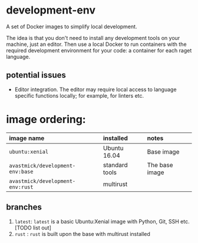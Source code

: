 # development-env

A set of Docker images to simplify local development.

The idea is that you don't need to install any development tools on your machine, just an editor. Then use a local Docker to run containers with the required development environment for your code: a container for each raget language.

## potential issues

- Editor integration. The editor may require local access to language specific functions locally; for example, for linters etc.


# image ordering:


|image name |installed|notes|
|:---|:---|:---|
|``ubuntu:xenial``|Ubuntu 16.04|Base image
|``avastmick/development-env:base``|standard tools|The base image|
|``avastmick/development-env:rust``|multirust||


## branches

1. ``latest``: ``latest`` is a basic Ubuntu:Xenial image with Python, Git, SSH etc. [TODO list out]
2. ``rust`` : ``rust`` is built upon the base with multirust installed
